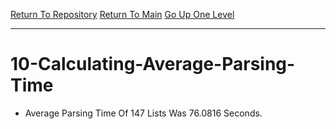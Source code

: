 [Return To Repository](https://raw.githubusercontent.com/deathbybandaid/piholeparser/master/)
[Return To Main](https://github.com/deathbybandaid/piholeparser/blob/master/RecentRunLogs/Mainlog.md)
[Go Up One Level](https://github.com/deathbybandaid/piholeparser/blob/master/RecentRunLogs/TopLevelScripts/EndtaskScripts/80-Completing-End-Tasks.md)
____________________________________
# 10-Calculating-Average-Parsing-Time
* Average Parsing Time Of 147 Lists Was 76.0816 Seconds.
